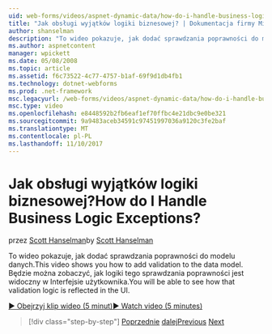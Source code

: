 ```yaml
---
uid: web-forms/videos/aspnet-dynamic-data/how-do-i-handle-business-logic-exceptions
title: "Jak obsługi wyjątków logiki biznesowej? | Dokumentacja firmy Microsoft"
author: shanselman
description: "To wideo pokazuje, jak dodać sprawdzania poprawności do modelu danych. Będzie można zobaczyć, jak logiki tego sprawdzania poprawności jest widoczny w Interfejsie użytkownika."
ms.author: aspnetcontent
manager: wpickett
ms.date: 05/08/2008
ms.topic: article
ms.assetid: f6c73522-4c77-4757-b1af-69f9d1db4fb1
ms.technology: dotnet-webforms
ms.prod: .net-framework
msc.legacyurl: /web-forms/videos/aspnet-dynamic-data/how-do-i-handle-business-logic-exceptions
msc.type: video
ms.openlocfilehash: e8448592b2fb6eaf1ef70ffbc4e21dbc9e0be321
ms.sourcegitcommit: 9a9483aceb34591c97451997036a9120c3fe2baf
ms.translationtype: MT
ms.contentlocale: pl-PL
ms.lasthandoff: 11/10/2017
---
```

<a name="how-do-i-handle-business-logic-exceptions"></a><span data-ttu-id="88f73-105">Jak obsługi wyjątków logiki biznesowej?</span><span class="sxs-lookup"><span data-stu-id="88f73-105">How do I Handle Business Logic Exceptions?</span></span>
====================
<span data-ttu-id="88f73-106">przez [Scott Hanselman](https://github.com/shanselman)</span><span class="sxs-lookup"><span data-stu-id="88f73-106">by [Scott Hanselman](https://github.com/shanselman)</span></span>

<span data-ttu-id="88f73-107">To wideo pokazuje, jak dodać sprawdzania poprawności do modelu danych.</span><span class="sxs-lookup"><span data-stu-id="88f73-107">This video shows you how to add validation to the data model.</span></span> <span data-ttu-id="88f73-108">Będzie można zobaczyć, jak logiki tego sprawdzania poprawności jest widoczny w Interfejsie użytkownika.</span><span class="sxs-lookup"><span data-stu-id="88f73-108">You will be able to see how that validation logic is reflected in the UI.</span></span>

[<span data-ttu-id="88f73-109">&#9654; Obejrzyj klip wideo (5 minut)</span><span class="sxs-lookup"><span data-stu-id="88f73-109">&#9654; Watch video (5 minutes)</span></span>](https://channel9.msdn.com/Blogs/ASP-NET-Site-Videos/how-do-i-handle-business-logic-exceptions)

>[!div class="step-by-step"]
<span data-ttu-id="88f73-110">[Poprzednie](how-do-i-change-how-my-fields-render.md)
[dalej](how-do-i-make-custom-pages.md)</span><span class="sxs-lookup"><span data-stu-id="88f73-110">[Previous](how-do-i-change-how-my-fields-render.md)
[Next](how-do-i-make-custom-pages.md)</span></span>
